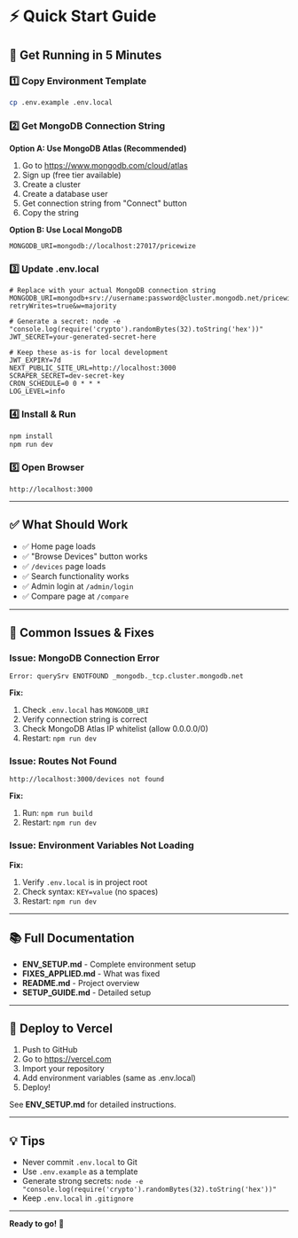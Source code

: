# ⚡ Quick Start Guide

## 🚀 Get Running in 5 Minutes

### 1️⃣ Copy Environment Template
```bash
cp .env.example .env.local
```

### 2️⃣ Get MongoDB Connection String

**Option A: Use MongoDB Atlas (Recommended)**
1. Go to https://www.mongodb.com/cloud/atlas
2. Sign up (free tier available)
3. Create a cluster
4. Create a database user
5. Get connection string from "Connect" button
6. Copy the string

**Option B: Use Local MongoDB**
```
MONGODB_URI=mongodb://localhost:27017/pricewize
```

### 3️⃣ Update .env.local
```env
# Replace with your actual MongoDB connection string
MONGODB_URI=mongodb+srv://username:password@cluster.mongodb.net/pricewize?retryWrites=true&w=majority

# Generate a secret: node -e "console.log(require('crypto').randomBytes(32).toString('hex'))"
JWT_SECRET=your-generated-secret-here

# Keep these as-is for local development
JWT_EXPIRY=7d
NEXT_PUBLIC_SITE_URL=http://localhost:3000
SCRAPER_SECRET=dev-secret-key
CRON_SCHEDULE=0 0 * * *
LOG_LEVEL=info
```

### 4️⃣ Install & Run
```bash
npm install
npm run dev
```

### 5️⃣ Open Browser
```
http://localhost:3000
```

---

## ✅ What Should Work

- ✅ Home page loads
- ✅ "Browse Devices" button works
- ✅ `/devices` page loads
- ✅ Search functionality works
- ✅ Admin login at `/admin/login`
- ✅ Compare page at `/compare`

---

## 🔧 Common Issues & Fixes

### Issue: MongoDB Connection Error
```
Error: querySrv ENOTFOUND _mongodb._tcp.cluster.mongodb.net
```

**Fix:**
1. Check `.env.local` has `MONGODB_URI`
2. Verify connection string is correct
3. Check MongoDB Atlas IP whitelist (allow 0.0.0.0/0)
4. Restart: `npm run dev`

### Issue: Routes Not Found
```
http://localhost:3000/devices not found
```

**Fix:**
1. Run: `npm run build`
2. Restart: `npm run dev`

### Issue: Environment Variables Not Loading
**Fix:**
1. Verify `.env.local` is in project root
2. Check syntax: `KEY=value` (no spaces)
3. Restart: `npm run dev`

---

## 📚 Full Documentation

- **ENV_SETUP.md** - Complete environment setup
- **FIXES_APPLIED.md** - What was fixed
- **README.md** - Project overview
- **SETUP_GUIDE.md** - Detailed setup

---

## 🚀 Deploy to Vercel

1. Push to GitHub
2. Go to https://vercel.com
3. Import your repository
4. Add environment variables (same as .env.local)
5. Deploy!

See **ENV_SETUP.md** for detailed instructions.

---

## 💡 Tips

- Never commit `.env.local` to Git
- Use `.env.example` as a template
- Generate strong secrets: `node -e "console.log(require('crypto').randomBytes(32).toString('hex'))"`
- Keep `.env.local` in `.gitignore`

---

**Ready to go!** 🎉



